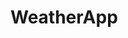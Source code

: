 # WeatherApp

<embed src="https://github.com/A-tyagi/WeatherApp/blob/master/media/WeatherAppDemo.gif"></embed>
